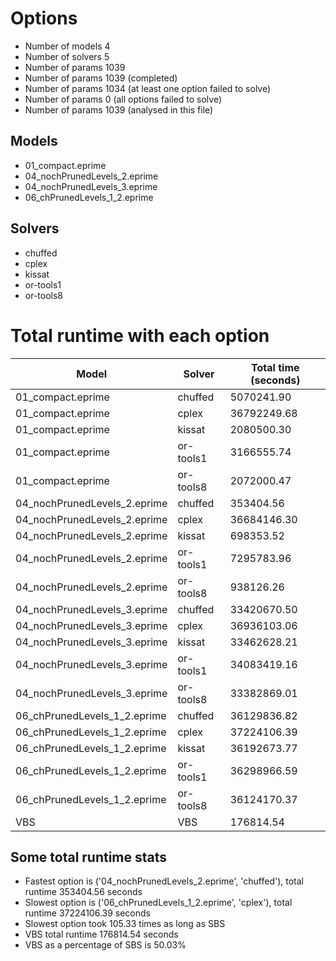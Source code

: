 

# Options


- Number of models         4
- Number of solvers        5
- Number of params      1039
- Number of params      1039 (completed)
- Number of params      1034 (at least one option failed to solve)
- Number of params         0 (all options failed to solve)
- Number of params      1039 (analysed in this file)


## Models


 - 01_compact.eprime
 - 04_nochPrunedLevels_2.eprime
 - 04_nochPrunedLevels_3.eprime
 - 06_chPrunedLevels_1_2.eprime


## Solvers


 - chuffed
 - cplex
 - kissat
 - or-tools1
 - or-tools8


# Total runtime with each option


 | Model | Solver | Total time (seconds) | 
 | -- | -- | -- | 
 | 01_compact.eprime | chuffed | 5070241.90 | 
 | 01_compact.eprime | cplex | 36792249.68 | 
 | 01_compact.eprime | kissat | 2080500.30 | 
 | 01_compact.eprime | or-tools1 | 3166555.74 | 
 | 01_compact.eprime | or-tools8 | 2072000.47 | 
 | 04_nochPrunedLevels_2.eprime | chuffed | 353404.56 | 
 | 04_nochPrunedLevels_2.eprime | cplex | 36684146.30 | 
 | 04_nochPrunedLevels_2.eprime | kissat | 698353.52 | 
 | 04_nochPrunedLevels_2.eprime | or-tools1 | 7295783.96 | 
 | 04_nochPrunedLevels_2.eprime | or-tools8 | 938126.26 | 
 | 04_nochPrunedLevels_3.eprime | chuffed | 33420670.50 | 
 | 04_nochPrunedLevels_3.eprime | cplex | 36936103.06 | 
 | 04_nochPrunedLevels_3.eprime | kissat | 33462628.21 | 
 | 04_nochPrunedLevels_3.eprime | or-tools1 | 34083419.16 | 
 | 04_nochPrunedLevels_3.eprime | or-tools8 | 33382869.01 | 
 | 06_chPrunedLevels_1_2.eprime | chuffed | 36129836.82 | 
 | 06_chPrunedLevels_1_2.eprime | cplex | 37224106.39 | 
 | 06_chPrunedLevels_1_2.eprime | kissat | 36192673.77 | 
 | 06_chPrunedLevels_1_2.eprime | or-tools1 | 36298966.59 | 
 | 06_chPrunedLevels_1_2.eprime | or-tools8 | 36124170.37 | 
 | VBS | VBS | 176814.54 | 


## Some total runtime stats


 - Fastest option is ('04_nochPrunedLevels_2.eprime', 'chuffed'), total runtime 353404.56 seconds
 - Slowest option is ('06_chPrunedLevels_1_2.eprime', 'cplex'), total runtime 37224106.39 seconds
 - Slowest option took 105.33 times as long as SBS
 - VBS total runtime 176814.54 seconds
 - VBS as a percentage of SBS is 50.03%
